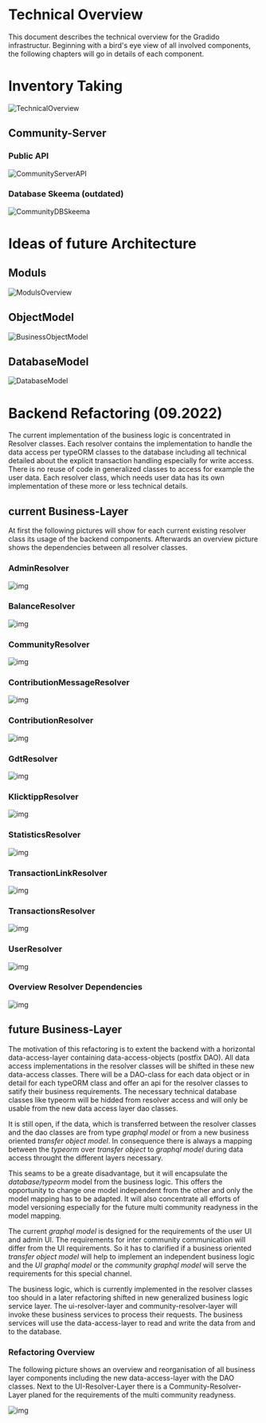 # Technical Overview

This document describes the technical overview for the Gradido infrastructur. Beginning with a bird's eye view of all involved components, the following chapters will go in details of each component.

# Inventory Taking

![TechnicalOverview](../image/TechnicalOverview.png)

## Community-Server

### Public API

![CommunityServerAPI](../image/CommunityServerAPI.png)

### Database Skeema (outdated)

![CommunityDBSkeema](../image/CommunityDBSkeema.png)

# Ideas of future Architecture

## Moduls

![ModulsOverview](../image/ModulsOverview.png)

## ObjectModel

![BusinessObjectModel](../image/GradidoBusinessObjekte.png)

## DatabaseModel

![DatabaseModel](../image/GradidoBusinessDBSkeema.png)

# Backend Refactoring (09.2022)

The current implementation of the business logic is concentrated in Resolver classes. Each resolver contains the implementation to handle the data access per typeORM classes to the database including all technical detailed about the explicit transaction handling especially for write access. There is no reuse of code in generalized classes to access for example the user data. Each resolver class, which needs user data has its own implementation of these more or less technical details.

## current Business-Layer

At first the following pictures will show for each current existing resolver class its usage of the backend components. Afterwards an overview picture shows the dependencies between all resolver classes.

### AdminResolver

![img](../image/BE-AdminResolver-IST.png)

### BalanceResolver

![img](../image/BE-BalanceResolver-IST.png)

### CommunityResolver

![img](../image/BE-CommunityResolver-IST.png)

### ContributionMessageResolver

![img](../image/BE-ContributionMessageResolver-IST.png)

### ContributionResolver

![img](../image/BE-ContributionResolver-IST.png)

### GdtResolver

![img](../image/BE-GdtResolver-IST.png)

### KlicktippResolver

![img](../image/BE-KlicktippResolver-IST.png)

### StatisticsResolver

![img](../image/BE-StatisticsResolver-IST.png)

### TransactionLinkResolver

![img](../image/BE-TransactionLinkResolver-IST.png)

### TransactionsResolver

![img](../image/BE-TransactionResolver-IST.png)

### UserResolver

![img](../image/BE-UserResolver-IST.png)

### Overview Resolver Dependencies

![img](../image/BE-Overview-IST.png)

## future Business-Layer

The motivation of this refactoring is to extent the backend with a horizontal data-access-layer containing data-access-objects (postfix DAO). All data access implementations in the resolver classes will be shifted in these new data-access classes. There will be a DAO-class for each data object or in detail for each typeORM class and offer an api for the resolver classes to satify their business requirements. The necessary technical database classes like typeorm will be hidded from resolver access and will only be usable from the new data access layer dao classes.

It is still open, if the data, which is transferred between the resolver classes and the dao classes are from type *graphql model* or from a new business oriented *transfer object model*. In consequence there is always a mapping between the *typeorm* over *transfer object* to *graphql model* during data access throught the different layers necessary.

This seams to be a greate disadvantage, but it will encapsulate the *database/typeorm* model from the business logic. This offers the opportunity to change one model independent from the other and only the model mapping has to be adapted. It will also concentrate all efforts of model versioning especially for the future multi community readyness in the model mapping.

The current *graphql model* is designed for the requirements of the user UI and admin UI. The requirements for inter community communication will differ from the UI requirements. So it has to clarified if a business oriented *transfer object model* will help to implement an independent business logic and the *UI graphql model* or the *community graphql model* will serve the requirements for this special channel.

The business logic, which is currently implemented in the resolver classes too should in a later refactoring shifted in new generalized business logic service layer. The ui-resolver-layer and community-resolver-layer will invoke these business services to process their requests. The business services will use the data-access-layer to read and write the data from and to the database.

### Refactoring Overview

The following picture shows an overview and reorganisation of all business layer components including the new data-access-layer with the DAO classes. Next to the UI-Resolver-Layer there is a Community-Resolver-Layer planed for the requirements of the multi community readyness.

![img](../image/BE-Overview-SOLL.png)
